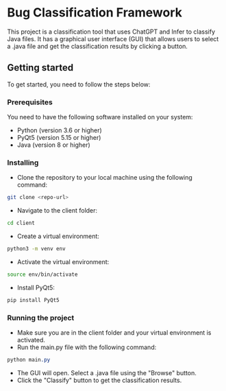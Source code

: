 
# Bug Classification Framework

This project is a classification tool that uses ChatGPT and Infer to classify Java files. It has a graphical user interface (GUI) that allows users to select a .java file and get the classification results by clicking a button.

## Getting started
To get started, you need to follow the steps below:

### Prerequisites
You need to have the following software installed on your system:

* Python (version 3.6 or higher)
* PyQt5 (version 5.15 or higher)
* Java (version 8 or higher)

### Installing
* Clone the repository to your local machine using the following command:
```bash
git clone <repo-url>
```

* Navigate to the client folder:
```bash
cd client
```

* Create a virtual environment:
```bash
python3 -m venv env
```

* Activate the virtual environment:
```bash
source env/bin/activate
```

* Install PyQt5:
```bash
pip install PyQt5
```

### Running the project
* Make sure you are in the client folder and your virtual environment is activated.
* Run the main.py file with the following command:

```css
python main.py
```
* The GUI will open. Select a .java file using the "Browse" button.
* Click the "Classify" button to get the classification results.